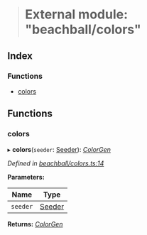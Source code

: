 > # External module: "beachball/colors"

## Index

### Functions

* [colors](_beachball_colors_.md#colors)

## Functions

###  colors

▸ **colors**(`seeder`: [Seeder](_beachball_types_.md#seeder)): *[ColorGen](../interfaces/_beachball_types_.colorgen.md)*

*Defined in [beachball/colors.ts:14](https://github.com/polkadot-js/ui/blob/95d9151/packages/react-identicon/src/beachball/colors.ts#L14)*

**Parameters:**

Name | Type |
------ | ------ |
`seeder` | [Seeder](_beachball_types_.md#seeder) |

**Returns:** *[ColorGen](../interfaces/_beachball_types_.colorgen.md)*